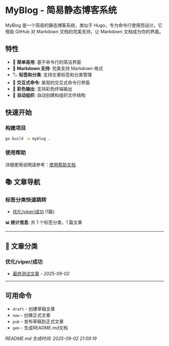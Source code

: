 # MyBlog - 简易静态博客系统

MyBlog 是一个简易的静态博客系统，类似于 Hugo，专为命令行使用而设计。它借助 GitHub 对 Markdown 文档的完美支持，让 Markdown 文档成为你的界面。

## 特性

- 🚀 **简单易用**: 基于命令行的简洁界面
- 📝 **Markdown 支持**: 完美支持 Markdown 格式
- 🏷️ **标签和分类**: 支持文章标签和分类管理
- 🎨 **交互式命令**: 美观的交互式命令行界面
- 🌈 **彩色输出**: 支持彩色终端输出
- 📁 **自动组织**: 自动创建和组织文件结构

## 快速开始

### 构建项目

```bash
go build -o myblog .
```

### 使用帮助

详细使用说明请参考：[使用帮助文档](help.md)

## 📚 文章导航

### 标签分类快速跳转

- [优化/viper/成功](#优化-viper-成功) (1篇)

**📊 统计信息**: 共 1 个标签分类，1 篇文章

---

## 📖 文章分类

### 优化/viper/成功

- [最终测试文章](blogs/优化/viper/成功/最终测试文章.md) - *2025-09-02*

---

## 可用命令

- `draft` - 创建草稿文章
- `new` - 创建正式文章
- `pub` - 发布草稿到正式文章
- `gen` - 生成README.md文档

*README.md 生成时间: 2025-09-02 21:59:19*
